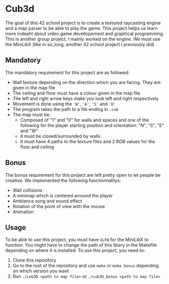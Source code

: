 # Cub3d
The goal of this 42 school project is to create a textured raycasting engine and a map parser to be able to play the game. This project helps us learn more indepht about video game devellopement and graphical programming. This is another group project, I mainly worked on the engine. We must use the MiniLibX (like in so_long, another 42 school project I previously did)
## Mandatory
The mandatory requirement for this project are as followed:
  - Wall texture depending on the direction which you are facing. They are given in the map file
  - The ceiling and floor must have a colour given in the map file
  - The left and right arrow keys make you look left and right respectively
  - Movement is done using the `'W'`, `'A'`, `'S'` and `'D'`
  - The program takes the path to a file ending in `.cub`
  - The map must be:
    - Composed of "1" and "0" for walls and spaces and one of the following for the player starting position and orientation: "N", "S", "E" and "W"
    - It must be closed/surrounded by walls
    - It must have 4 paths to the texture files and 2 RGB values for the floor and ceiling
## Bonus
The bonus requirement for this project are left pretty open to let people be creative. We implemented the following functionnalitys:
  - Wall collisions
  - A minimap which is centered arround the player
  - Ambience song and sound effect
  - Rotation of the point of view with the mouse
  - Animation
## Usage
To be able to use this project, you must have `GLFW` for the MiniLibX to function. You might have to change the path of this libary in the Makefile depending on where it is installed. To use this project, you need to:
1. Clone this repository
2. Go to the root of the repository and use `make` or `make bonus` depending on which version you want
3. Run `./cub3D <path to map file>` or `./cub3D_bonus <path to map file>`
